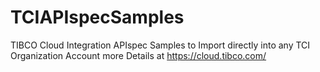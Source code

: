 # TCIAPIspecSamples
TIBCO Cloud Integration APIspec Samples to Import directly into any TCI Organization Account
more Details at https://cloud.tibco.com/
